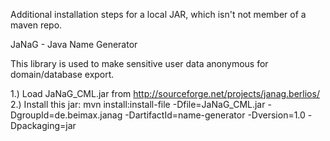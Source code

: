 Additional installation steps for a local JAR, which isn't not member of a maven repo. 

JaNaG - Java Name Generator

This library is used to make sensitive user data anonymous for domain/database export.

1.) Load JaNaG_CML.jar from http://sourceforge.net/projects/janag.berlios/
2.) Install this jar:
mvn install:install-file -Dfile=JaNaG_CML.jar -DgroupId=de.beimax.janag -DartifactId=name-generator -Dversion=1.0 -Dpackaging=jar
